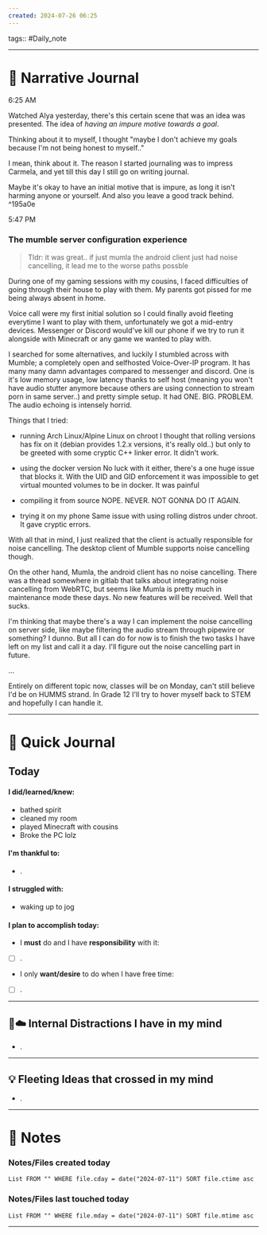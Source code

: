 ```yaml
---
created: 2024-07-26 06:25
---
```

tags:: #Daily_note

---
#  📝 Narrative Journal

6:25 AM

Watched Alya yesterday, there's this certain scene that was an idea was presented. The idea of *having an impure motive towards a goal*. 

Thinking about it to myself, I thought "maybe I don't achieve my goals because I'm not being honest to myself.."

I mean, think about it. The reason I started journaling was to impress Carmela, and yet till this day I still go on writing journal. 

Maybe it's okay to have an initial motive that is impure, as long it isn't harming anyone or yourself. And also you leave a good track behind. ^195a0e

5:47 PM

### The mumble server configuration experience 

> Tldr: it was great.. if just mumla the android client just had noise cancelling, it lead me to the worse paths possble

During one of my gaming sessions with my cousins, I faced difficulties of going through their house to play with them. My parents got pissed for me being always absent in home. 

Voice call were my first initial solution so I could finally avoid fleeting everytime I want to play with them, unfortunately we got a mid-entry devices. Messenger or Discord would've kill our phone if we try to run it alongside with Minecraft or any game we wanted to play with.

I searched for some alternatives, and luckily I stumbled across with Mumble; a completely open and selfhosted Voice-Over-IP program. It has many many damn advantages compared to messenger and discord. One is it's low memory usage, low latency thanks to self host (meaning you won't have audio stutter anymore because others are using connection to stream porn in same server..) and pretty simple setup. It had ONE. BIG. PROBLEM. The audio echoing is intensely horrid. 

Things that I tried:
- running Arch Linux/Alpine Linux on chroot
I thought that rolling versions has fix on it (debian provides 1.2.x versions, it's really old..) but only to be greeted with some cryptic C++ linker error. It didn't work.

- using the docker version
No luck with it either, there's a one huge issue that blocks it. With the UID and GID enforcement it was impossible to get virtual mounted volumes to be in docker. It was painful

- compiling it from source
NOPE. NEVER. NOT GONNA DO IT AGAIN.

- trying it on my phone
Same issue with using rolling distros under chroot. It gave cryptic errors.

With all that in mind, I just realized that the client is actually responsible for noise cancelling. The desktop client of Mumble supports noise cancelling though. 

On the other hand, Mumla, the android client has no noise cancelling. There was a thread somewhere in gitlab that talks about integrating noise cancelling from WebRTC, but seems like Mumla is pretty much in maintenance mode these days. No new features will be received. Well that sucks.

I'm thinking that maybe there's a way I can implement the noise cancelling on server side, like maybe filtering the audio stream through pipewire or something? I dunno. But all I can do for now is to finish the two tasks I have left on my list and call it a day. I'll figure out the noise cancelling part in future.

... 

Entirely on different topic now, classes will be on Monday, can't still believe I'd be on HUMMS strand. In Grade 12 I'll try to hover myself back to STEM and hopefully I can handle it. 

---
# 📝 Quick Journal

## Today
#### I did/learned/knew:
- bathed spirit
- cleaned my room
- played Minecraft with cousins
- Broke the PC lolz
#### I'm thankful to:
- .
#### I struggled with:
- waking up to jog
#### I plan to accomplish today:
- I **must** do and I have **responsibility** with it:
- [ ] .
- I only **want/desire** to do when I have free time:
- [ ] .

---

## 🧠☁️ Internal Distractions I have in my mind
- . 

---

## 💡 Fleeting Ideas that crossed in my mind
- . 

---
# 📝 Notes

### Notes/Files created today
```dataview
List FROM "" WHERE file.cday = date("2024-07-11") SORT file.ctime asc
```

### Notes/Files last touched today
```dataview
List FROM "" WHERE file.mday = date("2024-07-11") SORT file.mtime asc
```

---